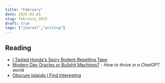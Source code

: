 ```yaml
---
title: "February"
date: 2025-03-01
slug: february_2025
draft: true
tags: ["journal","writing"]
---
```


## Reading

- [I Tasted Honda's Spicy Rodent-Repelling Tape](https://haterade.substack.com/p/i-tasted-hondas-spicy-rodent-repelling)
- [Modern Day Oracles or Bullshit Machines?](https://thebullshitmachines.com) - _How to thrive in a ChatGPT world_
- [Obscure Islands I Find Interesting](https://amanvir.com/obscure-islands)

